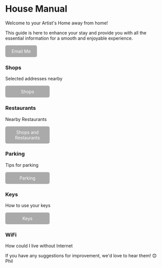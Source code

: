 # House Manual #
Welcome to your Artist's Home away from home!

This guide is here to enhance your stay and provide you with all the essential information for a smooth and enjoyable experience.

<a href="mailto:philippe_martineau@hotmail.com" style="display:inline-block; padding:10px 20px; font-size:14px; color:#fff; background-color:#AAAAAA; text-align:center; text-decoration:none; border-radius:5px;">
    Email Me
</a>

### Shops ###
Selected addresses nearby

<a href="https://philalain.github.io/tac/shops/" style="display:inline-block; padding:10px 20px; font-size:14px; color:#fff; background-color:#AAAAAA; text-align:center; text-decoration:none; border-radius:5px; width:100px">
    Shops
</a>


### Restaurants ###
Nearby Restaurants

<a href="https://philalain.github.io/tac/restaurants/" style="display:inline-block; padding:10px 20px; font-size:14px; color:#fff; background-color:#AAAAAA; text-align:center; text-decoration:none; border-radius:5px; width:100px">
    Shops and Restaurants
</a>

### Parking ###
Tips for parking

<a href="https://philalain.github.io/tac/parking/" style="display:inline-block; padding:10px 20px; font-size:14px; color:#fff; background-color:#AAAAAA; text-align:center; text-decoration:none; border-radius:5px; width:100px">
    Parking
</a>

### Keys ####
How to use your keys

<a href="https://philalain.github.io/tac/keys/" style="display:inline-block; padding:10px 20px; font-size:14px; color:#fff; background-color:#AAAAAA; text-align:center; text-decoration:none; border-radius:5px; width:100px">
    Keys
</a>

### WiFi ####
How could I live without Internet 

If you have any suggestions for improvement, we'd love to hear them! 😊
Phil
